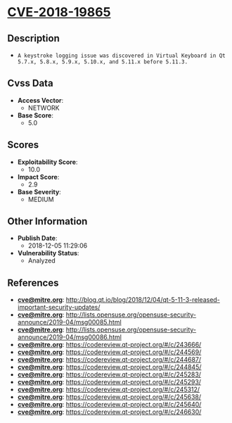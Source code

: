 
# [CVE-2018-19865](https://cve.mitre.org/cgi-bin/cvename.cgi?name=CVE-2018-19865)

## Description

- `A keystroke logging issue was discovered in Virtual Keyboard in Qt 5.7.x, 5.8.x, 5.9.x, 5.10.x, and 5.11.x before 5.11.3.`

## Cvss Data

- **Access Vector**:
  - NETWORK
- **Base Score**:
  - 5.0

## Scores

- **Exploitability Score**:
  - 10.0
- **Impact Score**:
  - 2.9
- **Base Severity**:
  - MEDIUM

## Other Information

- **Publish Date**:
  - 2018-12-05 11:29:06
- **Vulnerability Status**:
  - Analyzed

## References

- **cve@mitre.org**: http://blog.qt.io/blog/2018/12/04/qt-5-11-3-released-important-security-updates/
- **cve@mitre.org**: http://lists.opensuse.org/opensuse-security-announce/2019-04/msg00085.html
- **cve@mitre.org**: http://lists.opensuse.org/opensuse-security-announce/2019-04/msg00086.html
- **cve@mitre.org**: https://codereview.qt-project.org/#/c/243666/
- **cve@mitre.org**: https://codereview.qt-project.org/#/c/244569/
- **cve@mitre.org**: https://codereview.qt-project.org/#/c/244687/
- **cve@mitre.org**: https://codereview.qt-project.org/#/c/244845/
- **cve@mitre.org**: https://codereview.qt-project.org/#/c/245283/
- **cve@mitre.org**: https://codereview.qt-project.org/#/c/245293/
- **cve@mitre.org**: https://codereview.qt-project.org/#/c/245312/
- **cve@mitre.org**: https://codereview.qt-project.org/#/c/245638/
- **cve@mitre.org**: https://codereview.qt-project.org/#/c/245640/
- **cve@mitre.org**: https://codereview.qt-project.org/#/c/246630/
